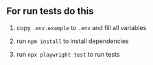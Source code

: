 ## For run tests do this

1. copy `.env.example` to `.env` and fill all variables

2. run `npm install` to install dependencies

3. run `npx playwright test` to run tests

